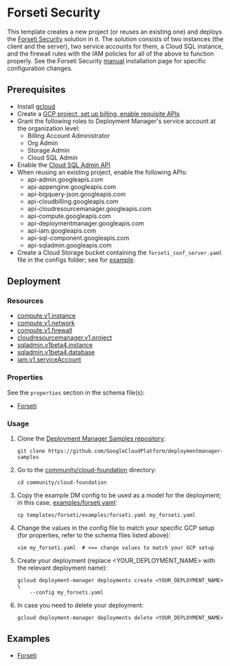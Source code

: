# Forseti Security

This template creates a new project (or reuses an existing one) and deploys
the [Forseti Security](https://forsetisecurity.org/) solution in it. The
solution consists of two instances (the client and the server), two service
accounts for them, a Cloud SQL instance, and the firewall rules with the IAM
policies for all of the above to function properly. See the Forseti Security
[manual](https://forsetisecurity.org/docs/v2.0/setup/manual.html)
installation page for specific configuration changes.

## Prerequisites

- Install [gcloud](https://cloud.google.com/sdk)
- Create a [GCP project, set up billing, enable requisite APIs](../project/README.md)
- Grant the following roles to Deployment Manager's service account at the
  organization level:
  - Billing Account Administrator
  - Org Admin
  - Storage Admin
  - Cloud SQL Admin
- Enable the [Cloud SQL Admin API](https://cloud.google.com/sql/docs/mysql/admin-api/)
- When reusing an existing project, enable the following APIs:
  - api-admin.googleapis.com
  - api-appengine.googleapis.com
  - api-bigquery-json.googleapis.com
  - api-cloudbilling.googleapis.com
  - api-cloudresourcemanager.googleapis.com
  - api-compute.googleapis.com
  - api-deploymentmanager.googleapis.com
  - api-iam.googleapis.com
  - api-sql-component.googleapis.com
  - api-sqladmin.googleapis.com
- Create a Cloud Storage bucket containing the `forseti_conf_server.yaml` file
  in the configs folder; see for [example](https://github.com/GoogleCloudPlatform/forseti-security/blob/stable/configs/server/forseti_conf_server.yaml.sample).

## Deployment

### Resources

- [compute.v1.instance](https://cloud.google.com/compute/docs/reference/rest/v1/instances)
- [compute.v1.network](https://cloud.google.com/compute/docs/reference/rest/v1/networks)
- [compute.v1.firewall](https://cloud.google.com/compute/docs/reference/rest/v1/firewalls)
- [cloudresourcemanager.v1.project](https://cloud.google.com/resource-manager/reference/rest/v1/projects)
- [sqladmin.v1beta4.instance](https://cloud.google.com/sql/docs/mysql/admin-api/v1beta4/databases)
- [sqladmin.v1beta4.database](https://cloud.google.com/sql/docs/mysql/admin-api/v1beta4/instances)
- [iam.v1.serviceAccount](https://cloud.google.com/iam/reference/rest/v1/projects.serviceAccounts)

### Properties

See the `properties` section in the schema file(s):

- [Forseti](forseti.py.schema)

### Usage

1. Clone the [Deployment Manager Samples repository](https://github.com/GoogleCloudPlatform/deploymentmanager-samples):

    ```shell
    git clone https://github.com/GoogleCloudPlatform/deploymentmanager-samples
    ```

2. Go to the [community/cloud-foundation](../../) directory:

    ```shell
    cd community/cloud-foundation
    ```

3. Copy the example DM config to be used as a model for the deployment; in this
   case, [examples/forseti.yaml](examples/forseti.yaml):

    ```shell
    cp templates/forseti/examples/forseti.yaml my_forseti.yaml
    ```

4. Change the values in the config file to match your specific GCP setup (for
   properties, refer to the schema files listed above):

    ```shell
    vim my_forseti.yaml  # <== change values to match your GCP setup
    ```

5. Create your deployment (replace \<YOUR\_DEPLOYMENT\_NAME\> with the relevant
   deployment name):

    ```shell
    gcloud deployment-manager deployments create <YOUR_DEPLOYMENT_NAME> \
        --config my_forseti.yaml
    ```

6. In case you need to delete your deployment:

    ```shell
    gcloud deployment-manager deployments delete <YOUR_DEPLOYMENT_NAME>
    ```

## Examples

- [Forseti](examples/forseti.yaml)
